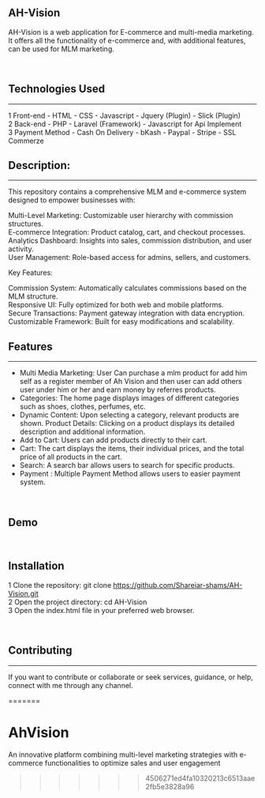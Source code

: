 
## AH-Vision
AH-Vision is a web application for E-commerce and multi-media marketing. It offers all the functionality of e-commerce and, with additional features, can be used for MLM marketing.

<br>

## Technologies Used
<hr></hr>

1 Front-end
	- HTML
	- CSS
	- Javascript
	- Jquery (Plugin)
	- Slick (Plugin)
 <br>
2 Back-end
	- PHP
	- Laravel (Framework)
	- Javascript for Api Implement
 <br>
3 Payment Method
	- Cash On Delivery
	- bKash
	- Paypal
	- Stripe
	- SSL Commerze
<br>

## Description:
<hr></hr>
This repository contains a comprehensive MLM and e-commerce system designed to empower businesses with:
<br>

Multi-Level Marketing: Customizable user hierarchy with commission structures.<br>
E-commerce Integration: Product catalog, cart, and checkout processes.<br>
Analytics Dashboard: Insights into sales, commission distribution, and user activity.<br>
User Management: Role-based access for admins, sellers, and customers.<be>

Key Features:

Commission System: Automatically calculates commissions based on the MLM structure.<br>
Responsive UI: Fully optimized for both web and mobile platforms.<br>
Secure Transactions: Payment gateway integration with data encryption.<br>
Customizable Framework: Built for easy modifications and scalability.<br>


## Features
<hr></hr>

* Multi Media Marketing: User Can purchase a mlm product for add him self as a register member of Ah Vision and then user can add others user under him or her and earn money by referres products.
* Categories: The home page displays images of different categories such as shoes, clothes, perfumes, etc.
* Dynamic Content: Upon selecting a category, relevant products are shown.
Product Details: Clicking on a product displays its detailed description and additional information.
* Add to Cart: Users can add products directly to their cart.
* Cart: The cart displays the items, their individual prices, and the total price of all products in the cart.
* Search: A search bar allows users to search for specific products.
* Payment : Multiple Payment Method allows users to easier payment system.

<br>

## Demo

[Demo]:(https://ahknoxo.com/)


<br>

## Installation

1 Clone the repository: git clone https://github.com/Shareiar-shams/AH-Vision.git
<br>
2 Open the project directory: cd AH-Vision
<br>
3 Open the index.html file in your preferred web browser.


<br>

## Contributing
<hr></hr>
If you want to contribute or collaborate or seek services, guidance, or help, connect with me through any channel.

=======
# AhVision

An innovative platform combining multi-level marketing strategies with e-commerce functionalities to optimize sales and user engagement
>>>>>>> 4506271ed4fa10320213c6513aae2fb5e3828a96
